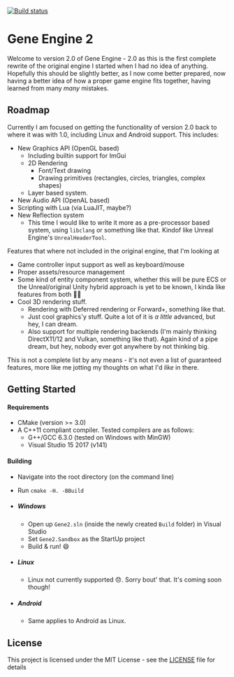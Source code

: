 [![Build status](https://ci.appveyor.com/api/projects/status/nh135vfa9nb40bix/branch/Gene2?svg=true)](https://ci.appveyor.com/project/DontBelieveMe/geneengine/branch/Gene2)
# Gene Engine 2

Welcome to version 2.0 of Gene Engine - 2.0 as this is the first complete rewrite of the original engine I started when I had no idea of anything. Hopefully this should be slightly better, as I now come better prepared, now having a better idea of how a proper game engine fits together, having learned from many _many_ mistakes. 

## Roadmap

Currently I am focused on getting the functionality of version 2.0 back to where it was with 1.0, including Linux and Android support. This includes:

- New Graphics API (OpenGL based)
  - Including builtin support for ImGui
  - 2D Rendering
    - Font/Text drawing
    - Drawing primitives (rectangles, circles, triangles, complex shapes)
  - Layer based system.
- New Audio API (OpenAL based)
- Scripting with Lua (via LuaJIT, maybe?)
- New Reflection system
  - This time I would like to write it more as a pre-processor based system, using `libclang` or something like that. Kindof like Unreal Engine's `UnrealHeaderTool`.

Features that where not included in the original engine, that I'm looking at

- Game controller input support as well as keyboard/mouse
- Proper assets/resource management
- Some kind of entity component system, whether this will be pure ECS or the Unreal/original Unity hybrid approach is yet to be known, I kinda like features from both :man_shrugging:
- Cool 3D rendering stuff.
  - Rendering with Deferred rendering or Forward+, something like that.
  - Just cool graphics'y stuff. Quite a lot of it is _a little_ advanced, but hey, I can dream.
  - Also support for multiple rendering backends (I'm mainly thinking DirectX11/12 and Vulkan, something like that). Again kind of a pipe dream, but hey, nobody ever got anywhere by not thinking big.

This is not a complete list by any means - it's not even a list of guaranteed features, more like me jotting my thoughts on what I'd _like_ in there.

## Getting Started

#### Requirements

- CMake (version >= 3.0)
- A C++11 compliant compiler. Tested compilers are as follows:
  - G++/GCC 6.3.0 (tested on Windows with MinGW)
  - Visual Studio 15 2017 (v141)

#### Building

- Navigate into the root directory (on the command line)

- Run `cmake -H. -BBuild` 

- ##### Windows

  - Open up `Gene2.sln` (inside the newly created `Build` folder) in Visual Studio
  - Set `Gene2.Sandbox` as the StartUp project
  - Build & run! :smile:

- ##### Linux

  - Linux not currently supported :disappointed:. Sorry bout' that. It's coming soon though!

- ##### Android

  - Same applies to Android as Linux.

## License

This project is licensed under the MIT License - see the [LICENSE](https://github.com/DontBelieveMe/GeneEngine/blob/Gene2/LICENSE) file for details
